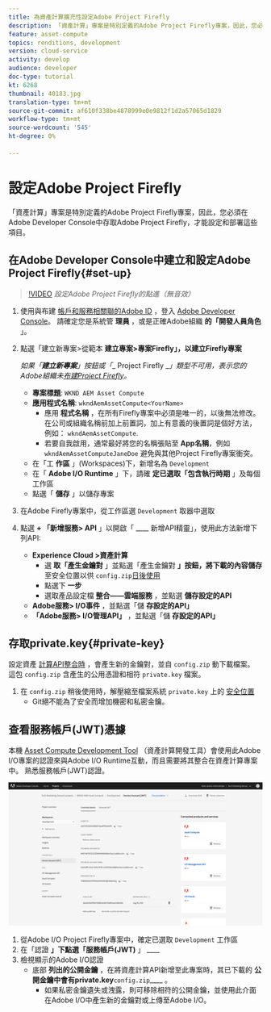```yaml
---
title: 為資產計算擴充性設定Adobe Project Firefly
description: 「資產計算」專案是特別定義的Adobe Project Firefly專案，因此，您必須在Adobe Developer Console中存取Adobe Project Firefly，才能設定和部署這些項目。
feature: asset-compute
topics: renditions, development
version: cloud-service
activity: develop
audience: developer
doc-type: tutorial
kt: 6268
thumbnail: 40183.jpg
translation-type: tm+mt
source-git-commit: af610f338be4878999e0e9812f1d2a57065d1829
workflow-type: tm+mt
source-wordcount: '545'
ht-degree: 0%

---
```



# 設定Adobe Project Firefly

「資產計算」專案是特別定義的Adobe Project Firefly專案，因此，您必須在Adobe Developer Console中存取Adobe Project Firefly，才能設定和部署這些項目。

## 在Adobe Developer Console中建立和設定Adobe Project Firefly{#set-up}

>[!VIDEO](https://video.tv.adobe.com/v/40183/?quality=12&learn=on)
_設定Adobe Project Firefly的點進（無音效）_

1. 使用與布建 [帳戶和服務相關聯的Adobe ID](https://console.adobe.io) ，登入 [Adobe Developer Console](./accounts-and-services.md)。 請確定您是系統管 __理員__ ，或是正確Adobe組織 __的「開發人員角色__ 」。
1. 點選「建立新專案>從範本 __建立專案>專案Firefly」，以建立Firefly專案__

   _如果「__&#x200B;建立新專案&#x200B;__」按鈕或「__ Project Firefly __」類型不可用，表示您的Adobe組織未[布建Project Firefly](#request-adobe-project-firefly)。_

   + __專案標題__: `WKND AEM Asset Compute`
   + __應用程式名稱__: `wkndAemAssetCompute<YourName>`
      + 應用 __程式名稱__ ，在所有Firefly專案中必須是唯一的，以後無法修改。 在公司或組織名稱前加上前置詞，加上有意義的後置詞是個好方法，例如： `wkndAemAssetCompute`.
      + 若要自我啟用，通常最好將您的名稱張貼至 __App名稱__，例如 `wkndAemAssetComputeJaneDoe` 避免與其他Project Firefly專案衝突。
   + 在「工 __作區__ 」(Workspaces)下，新增名為 `Development`
   + 在「 __Adobe I/O Runtime__ 」下，請確 __定已選取「包含執行時期__ 」及每個工作區
   + 點選「 __儲存__ 」以儲存專案
1. 在Adobe Firefly專案中，從工作區選 `Development` 取器中選取
1. 點選 __+ 「新增服務> API__ 」以開啟「 ____ 新增API精靈」，使用此方法新增下列API:

   + __Experience Cloud >資產計算__
      + 選 __取「產生金鑰對__ 」並點選「產生金鑰對 __」按鈕，將下載的內容儲存__ 至安全位置以供 `config.zip`[日後使用](#private-key)
      + 點選下 __一步__
      + 選取產品設定檔 __整合——雲端服務__ ，並點選 __儲存設定的API__
   + __Adobe服務> I/O事件__ ，並點選「儲 __存設定的API」__
   + __「Adobe服務> I/O管理API」__ ，並點選「儲 __存設定的API」__

## 存取private.key{#private-key}

設定資產 [計算API整合時](#set-up) ，會產生新的金鑰對，並自 `config.zip` 動下載檔案。 這包 `config.zip` 含產生的公用憑證和相符 `private.key` 檔案。

1. 在 `config.zip` 稍後使用時，解壓縮至檔案系統 `private.key` 上的 [安全位置](../develop/environment-variables.md)
   + Git絕不能為了安全而增加機密和私密金鑰。

## 查看服務帳戶(JWT)憑據

本機 [Asset Compute Development Tool](../develop/development-tool.md) （資產計算開發工具）會使用此Adobe I/O專案的認證來與Adobe I/O Runtime互動，而且需要將其整合在資產計算專案中。 熟悉服務帳戶(JWT)認證。

![Adobe開發人員服務帳戶認證](./assets/firefly/service-account.png)

1. 從Adobe I/O Project Firefly專案中，確定已選取 `Development` 工作區
1. 在「認證 __」下點選「服務帳戶(JWT)__ 」 ____
1. 檢視顯示的Adobe I/O認證
   + 底部 __列出的公開金鑰__ ，在將資產計算API新增至此專案時，其已下載的 __公開金鑰中會有private.key__`config.zip`____ 。
      + 如果私密金鑰遺失或洩露，則可移除相符的公開金鑰，並使用此介面在Adobe I/O中產生新的金鑰對或上傳至Adobe I/O。

